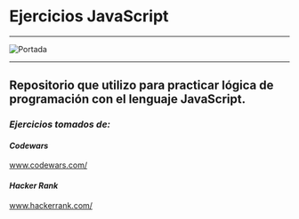 #                                         Ejercicios JavaScript

---

![Portada](https://diegoboscan.com/static/738155fe5ef8b31a8de213cbd0295fc8/743e0/js-1.png)

---

## Repositorio que utilizo para practicar lógica de programación con el lenguaje JavaScript.

### *Ejercicios tomados de:*

#### *Codewars*

www.codewars.com/

#### *Hacker Rank*

www.hackerrank.com/
